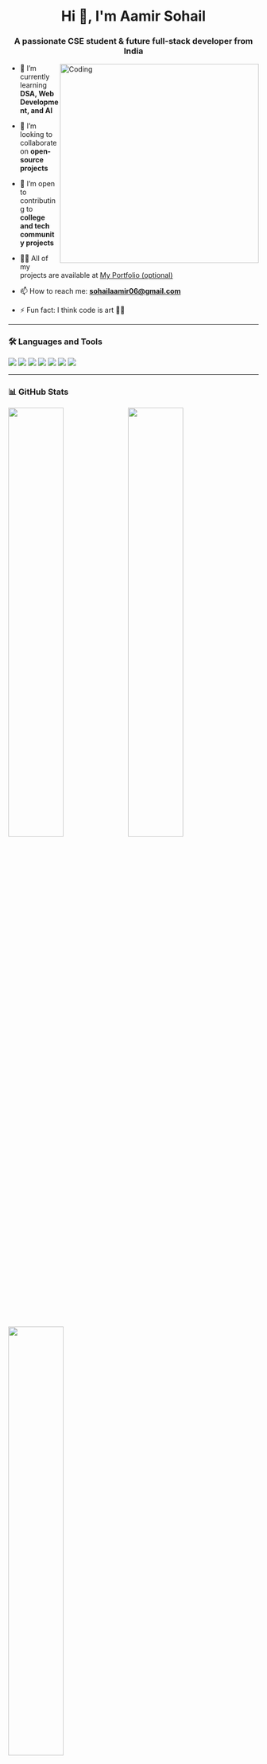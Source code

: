 <h1 align="center">Hi 👋, I'm Aamir Sohail</h1>
<h3 align="center">A passionate CSE student & future full-stack developer from India</h3>

<img align="right" alt="Coding" width="400" src="https://cdn.dribbble.com/users/1162077/screenshots/3848914/programmer.gif">

- 🌱 I’m currently learning **DSA, Web Development, and AI**

- 👯 I’m looking to collaborate on **open-source projects**

- 🤝 I’m open to contributing to **college and tech community projects**

- 👨‍💻 All of my projects are available at [My Portfolio (optional)](https://yourwebsite.com)

- 📫 How to reach me: **sohailaamir06@gmail.com**

- ⚡ Fun fact: I think code is art 🧠🎨

---

### 🛠️ Languages and Tools
<p align="left">
  <img src="https://img.shields.io/badge/-C++-00599C?style=flat-square&logo=c%2B%2B&logoColor=white" />
  <img src="https://img.shields.io/badge/-Python-3776AB?style=flat-square&logo=python&logoColor=white" />
  <img src="https://img.shields.io/badge/-HTML5-E34F26?style=flat-square&logo=html5&logoColor=white" />
  <img src="https://img.shields.io/badge/-CSS3-1572B6?style=flat-square&logo=css3" />
  <img src="https://img.shields.io/badge/-JavaScript-F7DF1E?style=flat-square&logo=javascript&logoColor=black" />
  <img src="https://img.shields.io/badge/-React-61DAFB?style=flat-square&logo=react" />
  <img src="https://img.shields.io/badge/-GitHub-181717?style=flat-square&logo=github" />
</p>

---

### 📊 GitHub Stats
<p align="left">
  <img src="https://github-readme-stats.vercel.app/api?username=SohailAamir06&show_icons=true&theme=radical" width="47%" />
  <img src="https://github-readme-streak-stats.herokuapp.com?user=SohailAamir06&theme=radical" width="47%" />
</p>
<p align="left">
  <img src="https://github-readme-stats.vercel.app/api/top-langs/?username=SohailAamir06&layout=compact&theme=radical" width="47%" />
</p>
